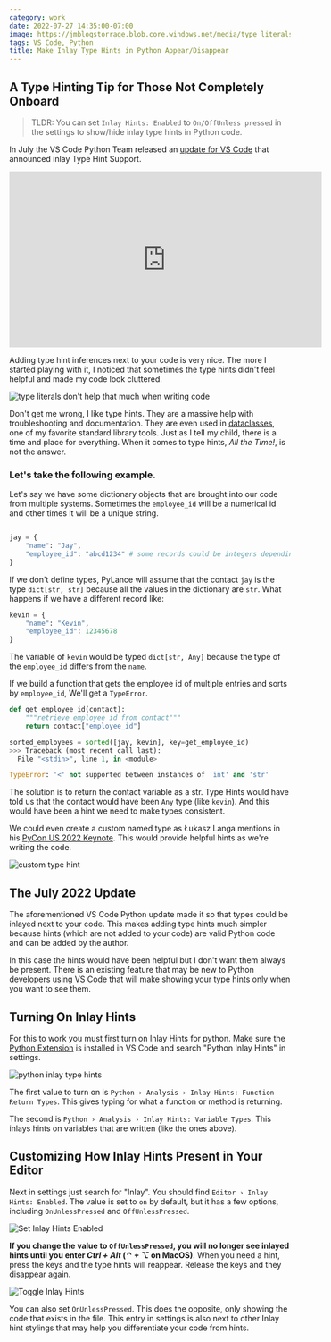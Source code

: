```yaml
---
category: work
date: 2022-07-27 14:35:00-07:00
image: https://jmblogstorrage.blob.core.windows.net/media/type_literals.png
tags: VS Code, Python
title: Make Inlay Type Hints in Python Appear/Disappear
---
```


## A Type Hinting Tip for Those Not Completely Onboard


> TLDR: You can set `Inlay Hints: Enabled` to `On/OffUnless pressed` in the settings to show/hide inlay type hints in Python code. 

In July the VS Code Python Team released an [update for VS Code](https://devblogs.microsoft.com/python/python-in-visual-studio-code-july-2022-release/) that announced inlay Type Hint Support.

<iframe width="560" height="315" src="https://www.youtube.com/embed/hHBp0r4w86g" title="YouTube video player" frameborder="0" allow="accelerometer; autoplay; clipboard-write; encrypted-media; gyroscope; picture-in-picture" allowfullscreen></iframe>

Adding type hint inferences next to your code is very nice. The more I started playing with it, I noticed that sometimes the type hints didn't feel helpful and made my code look cluttered.

![type literals don't help that much when writing code](https://jmblogstorrage.blob.core.windows.net/media/type_literals.png)

Don't get me wrong, I like type hints. They are a massive help with troubleshooting and documentation. They are even used in [dataclasses](https://docs.python.org/3/library/dataclasses.html), one of my favorite standard library tools. Just as I tell my child, there is a time and place for everything. When it comes to type hints, _All the Time!_, is not the answer.

### Let's take the following example.

Let's say we have some dictionary objects that are brought into our code from multiple systems. Sometimes the `employee_id` will be a numerical id and other times it will be a unique string.

```python

jay = {
    "name": "Jay",
    "employee_id": "abcd1234" # some records could be integers depending on the schema
}
```

If we don't define types, PyLance will assume that the contact `jay` is the type `dict[str, str]` because all the values in the dictionary are `str`. What happens if we have a different record like:

```python
kevin = {
	"name": "Kevin",
	"employee_id": 12345678
}
```

The variable of `kevin` would be typed `dict[str, Any]` because the type of the `employee_id` differs from the `name`. 

If we build a function that gets the employee id of multiple entries and sorts by `employee_id`, We'll get a `TypeError`.

```python
def get_employee_id(contact):
 	"""retrieve employee id from contact"""
	return contact["employee_id"]

sorted_employees = sorted([jay, kevin], key=get_employee_id)
>>> Traceback (most recent call last):
  File "<stdin>", line 1, in <module>

TypeError: '<' not supported between instances of 'int' and 'str'
```

The solution is to return the contact variable as a str.  Type Hints would have told us that the contact would have been `Any` type (like `kevin`). And this would have been a hint we need to make types consistent. 

We could even create a custom named type as Łukasz Langa mentions in his [PyCon US 2022 Keynote](https://youtu.be/wbohVjhqg7c?t=753). This would provide helpful hints as we're writing the code.

![custom type hint](https://jmblogstorrage.blob.core.windows.net/media/custom_type_contact.png)

## The July 2022 Update
The aforementioned VS Code Python update made it so that types could be inlayed next to your code. This makes adding type hints much simpler because hints (which are not added to your code) are valid Python code and can be added by the author.

In this case the hints would have been helpful but I don't want them always be present. There is an existing feature that may be new to Python developers using VS Code that will make showing your type hints only when you want to see them.

## Turning On Inlay Hints

For this to work you must first turn on Inlay Hints for python. Make sure the [Python Extension](https://marketplace.visualstudio.com/items?itemName=ms-python.python) is installed in VS Code and search "Python Inlay Hints" in settings.

![python inlay type hints](https://jmblogstorrage.blob.core.windows.net/media/set_python_inlay_hints.gif)

The first value to turn on is `Python › Analysis › Inlay Hints: Function Return Types`. This gives typing for what a function or method is returning.

The second is `Python › Analysis › Inlay Hints: Variable Types`. This inlays hints on variables that are written (like the ones above).

## Customizing How Inlay Hints Present in Your Editor

Next in settings just search for "Inlay".  You should find `Editor › Inlay Hints: Enabled`.  The value is set to `on` by default, but it has a few options, including `OnUnlessPressed` and `OffUnlessPressed`.

![Set Inlay Hints Enabled](https://jmblogstorrage.blob.core.windows.net/media/set_inlay_hints.gif)

**If you change the value to `OffUnlessPressed`, you will no longer see inlayed hints until you enter _Ctrl + Alt_ (_⌃ + ⌥_ on MacOS)**. When you need a hint, press the keys and the type hints will reappear. Release the keys and they disappear again.

![Toggle Inlay Hints](https://jmblogstorrage.blob.core.windows.net/media/toggle_inlay_hints.gif)

You can also set `OnUnlessPressed`. This does the opposite, only showing the code that exists in the file. This entry in settings is also next to other Inlay hint stylings that may help you differentiate your code from hints.